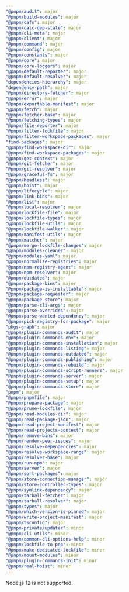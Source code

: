 ```yaml
---
"@pnpm/audit": major
"@pnpm/build-modules": major
"@pnpm/cafs": major
"@pnpm/calc-dep-state": major
"@pnpm/cli-meta": major
"@pnpm/client": major
"@pnpm/command": major
"@pnpm/config": major
"@pnpm/constants": major
"@pnpm/core": major
"@pnpm/core-loggers": major
"@pnpm/default-reporter": major
"@pnpm/default-resolver": major
"dependencies-hierarchy": major
"dependency-path": major
"@pnpm/directory-fetcher": major
"@pnpm/error": major
"@pnpm/exportable-manifest": major
"@pnpm/fetch": major
"@pnpm/fetcher-base": major
"@pnpm/fetching-types": major
"@pnpm/file-reporter": major
"@pnpm/filter-lockfile": major
"@pnpm/filter-workspace-packages": major
"find-packages": major
"@pnpm/find-workspace-dir": major
"@pnpm/find-workspace-packages": major
"@pnpm/get-context": major
"@pnpm/git-fetcher": major
"@pnpm/git-resolver": major
"@pnpm/graceful-fs": major
"@pnpm/headless": major
"@pnpm/hoist": major
"@pnpm/lifecycle": major
"@pnpm/link-bins": major
"@pnpm/list": major
"@pnpm/local-resolver": major
"@pnpm/lockfile-file": major
"@pnpm/lockfile-types": major
"@pnpm/lockfile-utils": major
"@pnpm/lockfile-walker": major
"@pnpm/manifest-utils": major
"@pnpm/matcher": major
"@pnpm/merge-lockfile-changes": major
"@pnpm/modules-cleaner": major
"@pnpm/modules-yaml": major
"@pnpm/normalize-registries": major
"@pnpm/npm-registry-agent": major
"@pnpm/npm-resolver": major
"@pnpm/outdated": major
"@pnpm/package-bins": major
"@pnpm/package-is-installable": major
"@pnpm/package-requester": major
"@pnpm/package-store": major
"@pnpm/parse-cli-args": major
"@pnpm/parse-overrides": major
"@pnpm/parse-wanted-dependency": major
"@pnpm/pick-registry-for-package": major
"pkgs-graph": major
"@pnpm/plugin-commands-audit": major
"@pnpm/plugin-commands-env": major
"@pnpm/plugin-commands-installation": major
"@pnpm/plugin-commands-listing": major
"@pnpm/plugin-commands-outdated": major
"@pnpm/plugin-commands-publishing": major
"@pnpm/plugin-commands-rebuild": major
"@pnpm/plugin-commands-script-runners": major
"@pnpm/plugin-commands-server": major
"@pnpm/plugin-commands-setup": major
"@pnpm/plugin-commands-store": major
"pnpm": major
"@pnpm/pnpmfile": major
"@pnpm/prepare-package": major
"@pnpm/prune-lockfile": major
"@pnpm/read-modules-dir": major
"@pnpm/read-package-json": major
"@pnpm/read-project-manifest": major
"@pnpm/read-projects-context": major
"@pnpm/remove-bins": major
"@pnpm/render-peer-issues": major
"@pnpm/resolve-dependencies": major
"@pnpm/resolve-workspace-range": major
"@pnpm/resolver-base": major
"@pnpm/run-npm": major
"@pnpm/server": major
"@pnpm/sort-packages": major
"@pnpm/store-connection-manager": major
"@pnpm/store-controller-types": major
"@pnpm/symlink-dependency": major
"@pnpm/tarball-fetcher": major
"@pnpm/tarball-resolver": major
"@pnpm/types": major
"@pnpm/which-version-is-pinned": major
"@pnpm/write-project-manifest": major
"@pnpm/tsconfig": major
"@pnpm-private/updater": minor
"@pnpm/cli-utils": minor
"@pnpm/common-cli-options-help": minor
"@pnpm/lockfile-to-pnp": minor
"@pnpm/make-dedicated-lockfile": minor
"@pnpm/mount-modules": minor
"@pnpm/plugin-commands-init": minor
"@pnpm/real-hoist": minor
---
```


Node.js 12 is not supported.

